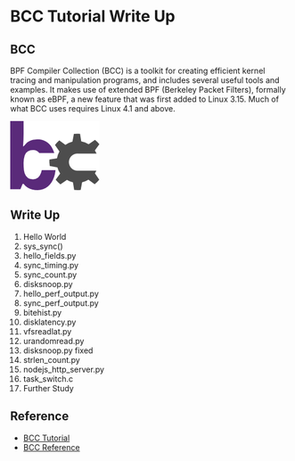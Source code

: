 # BCC Tutorial Write Up

## BCC

BPF Compiler Collection (BCC) is a toolkit for creating efficient kernel tracing and manipulation programs, and includes several useful tools and examples. It makes use of extended BPF (Berkeley Packet Filters), formally known as eBPF, a new feature that was first added to Linux 3.15. Much of what BCC uses requires Linux 4.1 and above.

![logo](asset/logo2.png)

## Write Up

1. Hello World
2. sys_sync()
3. hello_fields.py
4. sync_timing.py
5. sync_count.py
6. disksnoop.py
7. hello_perf_output.py
8. sync_perf_output.py
9. bitehist.py
10. disklatency.py
11. vfsreadlat.py
12. urandomread.py
13. disksnoop.py fixed
14. strlen_count.py
15. nodejs_http_server.py
16. task_switch.c
17. Further Study

## Reference

- [BCC Tutorial](https://github.com/iovisor/bcc/blob/master/docs/tutorial_bcc_python_developer.md)
- [BCC Reference](https://github.com/iovisor/bcc/blob/master/docs/reference_guide.md)